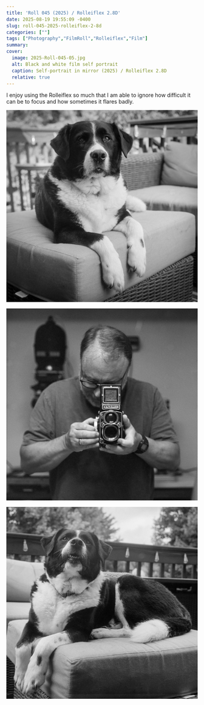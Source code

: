 ```yaml
---
title: 'Roll 045 (2025) / Rolleiflex 2.8D'
date: 2025-08-19 19:55:09 -0400
slug: roll-045-2025-rolleiflex-2-8d
categories: [""]
tags: ["Photography","FilmRoll","Rolleiflex","Film"]
summary: 
cover: 
  image: 2025-Roll-045-05.jpg
  alt: Black and white film self portrait
  caption: Self-portrait in mirror (2025) / Rolleiflex 2.8D
  relative: true
---
```


I enjoy using the Rolleiflex so much that I am able to ignore how difficult it can be to focus and how sometimes it flares badly.

![Alice](2025-Roll-045-04.jpg)

![Mirror self-portrait](2025-Roll-045-05.jpg)

![More Alice](2025-Roll-045-10.jpg)